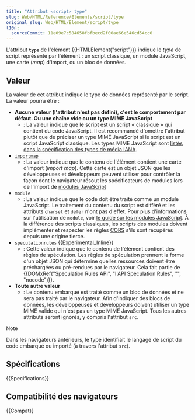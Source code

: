 ```yaml
---
title: "Attribut <script> type"
slug: Web/HTML/Reference/Elements/script/type
original_slug: Web/HTML/Element/script/type
l10n:
  sourceCommit: 11e09e7c584658fbfbecd2f00ae66e546cd54cc0
---
```


L'attribut **`type`** de l'élément {{HTMLElement("script")}} indique le _type_ de script représenté par l'élément&nbsp;: un script classique, un module JavaScript, une carte (<i lang="en">map</i>) d'import, ou un bloc de données.

## Valeur

La valeur de cet attribut indique le type de données représenté par le script. La valeur pourra être&nbsp;:

- **Aucune valeur (l'attribut n'est pas défini), c'est le comportement par défaut. Ou une chaîne vide ou un type MIME JavaScript**
  - : La valeur indique que le script est un script «&nbsp;classique&nbsp;» qui contient du code JavaScript. Il est recommandé d'omettre l'attribut plutôt que de préciser un type MIME JavaScript si le script est un script JavaScript classique. Les types MIME JavaScript sont [listés dans la spécification des types de média IANA](/fr/docs/Web/HTTP/Guides/MIME_types#textjavascript).
- [`importmap`](/fr/docs/Web/HTML/Reference/Elements/script/type/importmap)
  - : La valeur indique que le contenu de l'élément contient une carte d'import (<i lang="en">import map</i>). Cette carte est un objet JSON que les développeuses et développeurs peuvent utiliser pour contrôler la façon dont le navigateur résout les spécificateurs de modules lors de l'import de [modules JavaScript](/fr/docs/Web/JavaScript/Guide/Modules#importer_des_modules_avec_des_cartes_dimport)
- `module`
  - : La valeur indique que le code doit être traité comme un module JavaScript. Le traitement du contenu du script est différé et les attributs `charset` et `defer` n'ont pas d'effet. Pour plus d'informations sur l'utilisation de `module`, voir [le guide sur les modules JavaScript](/fr/docs/Web/JavaScript/Guide/Modules). À la différence des scripts classiques, les scripts des modules doivent implémenter et respecter les règles [CORS](/fr/docs/Web/HTTP/Guides/CORS) s'ils sont récupérés depuis une origine tierce.
- [`speculationrules`](/fr/docs/Web/HTML/Reference/Elements/script/type/speculationrules) {{Experimental_Inline}}
  - : Cette valeur indique que le contenu de l'élément contient des règles de spéculation.
    Les règles de spéculation prennent la forme d'un objet JSON qui détermine quelles ressources doivent être préchargées ou pré-rendues par le navigateur. Cela fait partie de {{DOMxRef("Speculation Rules API", "l'API Speculation Rules", "", "nocode")}}.
- **Toute autre valeur**
  - : Le contenu embarqué est traité comme un bloc de données et ne sera pas traité par le navigateur. Afin d'indiquer des blocs de données, les développeuses et développeurs doivent utiliser un type MIME valide qui n'est pas un type MIME JavaScript. Tous les autres attributs seront ignorés, y compris l'attribut `src`.

> [!NOTE]
> Dans les navigateurs antérieurs, le type identifiait le langage de script du code embarqué ou importé (à travers l'attribut `src`).

## Spécifications

{{Specifications}}

## Compatibilité des navigateurs

{{Compat}}
